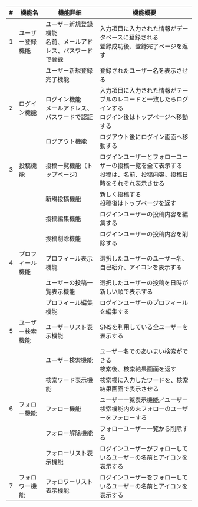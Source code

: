 | # | 機能名 | 機能詳細 | 機能概要 |
| --- | --- | --- | --- |
| 1 | ユーザー登録機能 | ユーザー新規登録機能<br>名前、メールアドレス、パスワードで登録 | 入力項目に入力された情報がデータベースに登録される<br>登録成功後、登録完了ページを返す |
|  |  | ユーザー新規登録完了機能 | 登録されたユーザー名を表示させる |
| 2 | ログイン機能 | ログイン機能<br>メールアドレス、パスワードで認証 | 入力項目に入力された情報がテーブルのレコードと一致したらログインする<br>ログイン後はトップページへ移動する |
|  |  | ログアウト機能 | ログアウト後にログイン画面へ移動する |
| 3 | 投稿機能 | 投稿一覧機能（トップページ） | ログインユーザーとフォローユーザーの投稿一覧を全て表示する<br>投稿は、名前、投稿内容、投稿日時をそれぞれ表示させる |
|  |  | 新規投稿機能 | 新しく投稿する<br>投稿後はトップページを返す |
|  |  | 投稿編集機能 | ログインユーザーの投稿内容を編集する |
|  |  | 投稿削除機能 | ログインユーザーの投稿内容を削除する |
| 4 | プロフィール機能 | プロフィール表示機能 | 選択したユーザーのユーザー名、自己紹介、アイコンを表示する |
|  |  | ユーザーの投稿一覧表示機能 | 選択したユーザーの投稿を日時が新しい順で表示する |
|  |  | プロフィール編集機能 | ログインユーザーのプロフィールを編集する |
| 5 | ユーザー検索機能 | ユーザーリスト表示機能 | SNSを利用している全ユーザーを表示する |
|  |  | ユーザー検索機能 | ユーザー名でのあいまい検索ができる<br>検索後、検索結果画面を返す |
|  |  | 検索ワード表示機能 | 検索欄に入力したワードを、検索結果画面で表示させる |
| 6 | フォロー機能 | フォロー機能 | ユーザー一覧表示機能／ユーザー検索機能内の未フォローのユーザーをフォローする |
|  |  | フォロー解除機能 | フォローユーザー一覧から削除する |
|  |  | フォローリスト表示機能 | ログインユーザーがフォローしているユーザーの名前とアイコンを表示する |
| 7 | フォロワー機能 | フォロワーリスト表示機能 | ログインユーザーをフォローしているユーザーの名前とアイコンを表示する |
